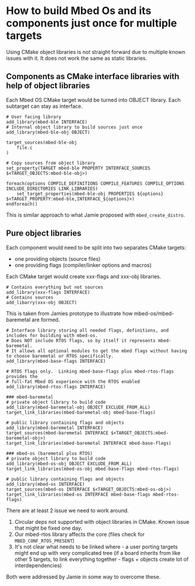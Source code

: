 # How to build Mbed Os and its components just once for multiple targets

Using CMake object libraries is not straight forward due to multiple known issues with it. It does not work the same as static libraries. 

## Components as CMake interface libraries with help of object libraries

Each Mbed OS CMake target would be turned into OBJECT library. Each subtarget can stay as interface.

```
# User facing library
add_library(mbed-ble INTERFACE)
# Internal object library to build sources just once
add_library(mbed-ble-obj OBJECT)

target_sources(mbed-ble-obj
    file.c
)

# Copy sources from object library
set_property(TARGET mbed-ble PROPERTY INTERFACE_SOURCES $<TARGET_OBJECTS:mbed-ble-obj>)

foreach(options COMPILE_DEFINITIONS COMPILE_FEATURES COMPILE_OPTIONS INCLUDE_DIRECTORIES LINK_LIBRARIES)
    set_target_properties(mbed-ble-obj PROPERTIES ${options} $<TARGET_PROPERTY:mbed-ble,INTERFACE_${options}>)
endforeach()
```

This is similar approach to what Jamie proposed with `mbed_create_distro`.

## Pure object libraries

Each component would need to be split into two separates CMake targets: 
- one providing objects (source files)
- one providing flags (compiler/linker options and macros)

Each CMake target would create xxx-flags and xxx-obj libraries.

```
# Contains everything but not sources
add_library(xxx-flags INTERFACE)
# Contains sources
add_libarry(xxx-obj OBJECT)
```

This is taken from Jamies prototype to illustrate how mbed-os/mbed-baremetal are formed.

```
# Interface library storing all needed flags, definitions, and includes for building with mbed-os.
# Does NOT include RTOS flags, so by itself it represents mbed-baremetal.
# It allows all optional modules to get the mbed flags without having to choose baremetal or RTOS specifically.
add_library(mbed-base-flags INTERFACE)

# RTOS flags only.  Linking mbed-base-flags plus mbed-rtos-flags provides the
# full-fat Mbed OS experience with the RTOS enabled
add_library(mbed-rtos-flags INTERFACE)

### mbed-baremetal
# private object library to build code
add_library(mbed-baremetal-obj OBJECT EXCLUDE_FROM_ALL)
target_link_libraries(mbed-baremetal-obj mbed-base-flags)

# public library containing flags and objects
add_library(mbed-baremetal INTERFACE)
target_sources(mbed-baremetal INTERFACE $<TARGET_OBJECTS:mbed-baremetal-obj>)
target_link_libraries(mbed-baremetal INTERFACE mbed-base-flags)

### mbed-os (baremetal plus RTOS)
# private object library to build code
add_library(mbed-os-obj OBJECT EXCLUDE_FROM_ALL)
target_link_libraries(mbed-os-obj mbed-base-flags mbed-rtos-flags)

# public library containing flags and objects
add_library(mbed-os INTERFACE)
target_sources(mbed-os INTERFACE $<TARGET_OBJECTS:mbed-os-obj>)
target_link_libraries(mbed-os INTERFACE mbed-base-flags mbed-rtos-flags)
```

There are at least 2 issue we need to work around.

1. Circular deps not supported with object libraries in CMake. Known issue that might be fixed one day.
2. Our mbed-rtos library affects the core (files check for `MBED_CONF_RTOS_PRESENT`)
3. It's not clear what needs to be linked where - a user porting targets might end up with very complicated tree (if a board inherits from like other 5 targets, to link everything together - flags + objects create lot of interdependencies)

Both were addressed by Jamie in some way to overcome these. 
